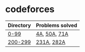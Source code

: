 # codeforces

| Directory          | Problems solved                                             |
| ------------------ | ----------------------------------------------------------- |
| [0-99](0-99)       | [4A](0-99/4A.cpp), [50A](0-99/50A.cpp), [71A](0-99/71A.cpp) |
| [200-299](200-299) | [231A](200-299/231A.cpp), [282A](200-299/282A.cpp)          |
